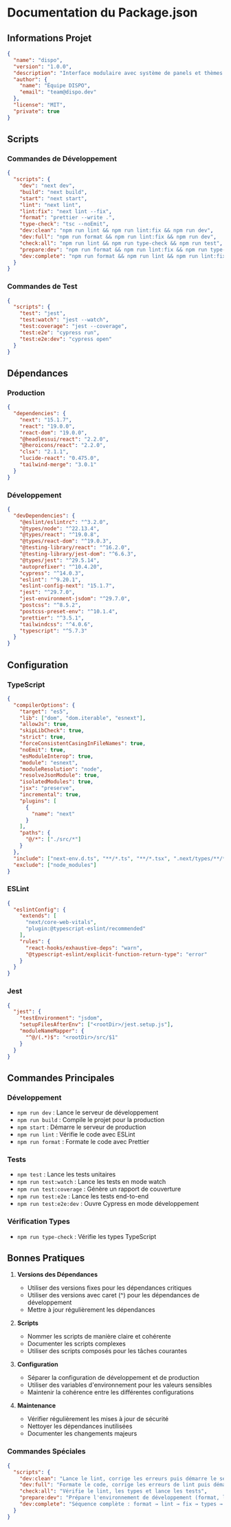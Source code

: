 # Documentation du Package.json

## Informations Projet

```json
{
  "name": "dispo",
  "version": "1.0.0",
  "description": "Interface modulaire avec système de panels et thèmes dynamiques",
  "author": {
    "name": "Équipe DISPO",
    "email": "team@dispo.dev"
  },
  "license": "MIT",
  "private": true
}
```

## Scripts

### Commandes de Développement

```json
{
  "scripts": {
    "dev": "next dev",
    "build": "next build",
    "start": "next start",
    "lint": "next lint",
    "lint:fix": "next lint --fix",
    "format": "prettier --write .",
    "type-check": "tsc --noEmit",
    "dev:clean": "npm run lint && npm run lint:fix && npm run dev",
    "dev:full": "npm run format && npm run lint:fix && npm run dev",
    "check:all": "npm run lint && npm run type-check && npm run test",
    "prepare:dev": "npm run format && npm run lint:fix && npm run type-check",
    "dev:complete": "npm run format && npm run lint && npm run lint:fix && npm run type-check && npm run test && npm run test:coverage && npm run dev"
  }
}
```

### Commandes de Test

```json
{
  "scripts": {
    "test": "jest",
    "test:watch": "jest --watch",
    "test:coverage": "jest --coverage",
    "test:e2e": "cypress run",
    "test:e2e:dev": "cypress open"
  }
}
```

## Dépendances

### Production

```json
{
  "dependencies": {
    "next": "15.1.7",
    "react": "19.0.0",
    "react-dom": "19.0.0",
    "@headlessui/react": "2.2.0",
    "@heroicons/react": "2.2.0",
    "clsx": "2.1.1",
    "lucide-react": "0.475.0",
    "tailwind-merge": "3.0.1"
  }
}
```

### Développement

```json
{
  "devDependencies": {
    "@eslint/eslintrc": "^3.2.0",
    "@types/node": "^22.13.4",
    "@types/react": "^19.0.8",
    "@types/react-dom": "^19.0.3",
    "@testing-library/react": "^16.2.0",
    "@testing-library/jest-dom": "^6.6.3",
    "@types/jest": "^29.5.14",
    "autoprefixer": "^10.4.20",
    "cypress": "^14.0.3",
    "eslint": "^9.20.1",
    "eslint-config-next": "15.1.7",
    "jest": "^29.7.0",
    "jest-environment-jsdom": "^29.7.0",
    "postcss": "^8.5.2",
    "postcss-preset-env": "^10.1.4",
    "prettier": "^3.5.1",
    "tailwindcss": "^4.0.6",
    "typescript": "^5.7.3"
  }
}
```

## Configuration

### TypeScript

```json
{
  "compilerOptions": {
    "target": "es5",
    "lib": ["dom", "dom.iterable", "esnext"],
    "allowJs": true,
    "skipLibCheck": true,
    "strict": true,
    "forceConsistentCasingInFileNames": true,
    "noEmit": true,
    "esModuleInterop": true,
    "module": "esnext",
    "moduleResolution": "node",
    "resolveJsonModule": true,
    "isolatedModules": true,
    "jsx": "preserve",
    "incremental": true,
    "plugins": [
      {
        "name": "next"
      }
    ],
    "paths": {
      "@/*": ["./src/*"]
    }
  },
  "include": ["next-env.d.ts", "**/*.ts", "**/*.tsx", ".next/types/**/*.ts"],
  "exclude": ["node_modules"]
}
```

### ESLint

```json
{
  "eslintConfig": {
    "extends": [
      "next/core-web-vitals",
      "plugin:@typescript-eslint/recommended"
    ],
    "rules": {
      "react-hooks/exhaustive-deps": "warn",
      "@typescript-eslint/explicit-function-return-type": "error"
    }
  }
}
```

### Jest

```json
{
  "jest": {
    "testEnvironment": "jsdom",
    "setupFilesAfterEnv": ["<rootDir>/jest.setup.js"],
    "moduleNameMapper": {
      "^@/(.*)$": "<rootDir>/src/$1"
    }
  }
}
```

## Commandes Principales

### Développement

- `npm run dev` : Lance le serveur de développement
- `npm run build` : Compile le projet pour la production
- `npm start` : Démarre le serveur de production
- `npm run lint` : Vérifie le code avec ESLint
- `npm run format` : Formate le code avec Prettier

### Tests

- `npm test` : Lance les tests unitaires
- `npm run test:watch` : Lance les tests en mode watch
- `npm run test:coverage` : Génère un rapport de couverture
- `npm run test:e2e` : Lance les tests end-to-end
- `npm run test:e2e:dev` : Ouvre Cypress en mode développement

### Vérification Types

- `npm run type-check` : Vérifie les types TypeScript

## Bonnes Pratiques

1. **Versions des Dépendances**

   - Utiliser des versions fixes pour les dépendances critiques
   - Utiliser des versions avec caret (^) pour les dépendances de développement
   - Mettre à jour régulièrement les dépendances

2. **Scripts**

   - Nommer les scripts de manière claire et cohérente
   - Documenter les scripts complexes
   - Utiliser des scripts composés pour les tâches courantes

3. **Configuration**

   - Séparer la configuration de développement et de production
   - Utiliser des variables d'environnement pour les valeurs sensibles
   - Maintenir la cohérence entre les différentes configurations

4. **Maintenance**
   - Vérifier régulièrement les mises à jour de sécurité
   - Nettoyer les dépendances inutilisées
   - Documenter les changements majeurs

### Commandes Spéciales

```json
{
  "scripts": {
    "dev:clean": "Lance le lint, corrige les erreurs puis démarre le serveur de développement",
    "dev:full": "Formate le code, corrige les erreurs de lint puis démarre le serveur",
    "check:all": "Vérifie le lint, les types et lance les tests",
    "prepare:dev": "Prépare l'environnement de développement (format, lint, types)",
    "dev:complete": "Séquence complète : format → lint → fix → types → tests → coverage → dev"
  }
}
```
